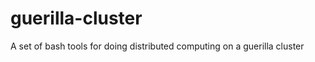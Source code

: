 guerilla-cluster
================

A set of bash tools for doing distributed computing on a guerilla cluster
